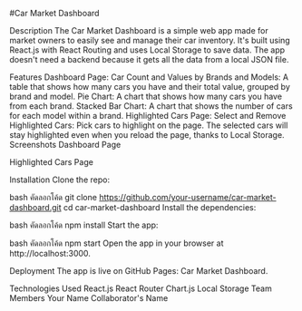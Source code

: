 #Car Market Dashboard

Description
The Car Market Dashboard is a simple web app made for market owners to easily see and manage their car inventory. It's built using React.js with React Routing and uses Local Storage to save data. The app doesn't need a backend because it gets all the data from a local JSON file.

Features
Dashboard Page:
Car Count and Values by Brands and Models: A table that shows how many cars you have and their total value, grouped by brand and model.
Pie Chart: A chart that shows how many cars you have from each brand.
Stacked Bar Chart: A chart that shows the number of cars for each model within a brand.
Highlighted Cars Page:
Select and Remove Highlighted Cars: Pick cars to highlight on the page. The selected cars will stay highlighted even when you reload the page, thanks to Local Storage.
Screenshots
Dashboard Page

Highlighted Cars Page

Installation
Clone the repo:

bash
คัดลอกโค้ด
git clone https://github.com/your-username/car-market-dashboard.git
cd car-market-dashboard
Install the dependencies:

bash
คัดลอกโค้ด
npm install
Start the app:

bash
คัดลอกโค้ด
npm start
Open the app in your browser at http://localhost:3000.

Deployment
The app is live on GitHub Pages: Car Market Dashboard.

Technologies Used
React.js
React Router
Chart.js
Local Storage
Team Members
Your Name
Collaborator's Name
